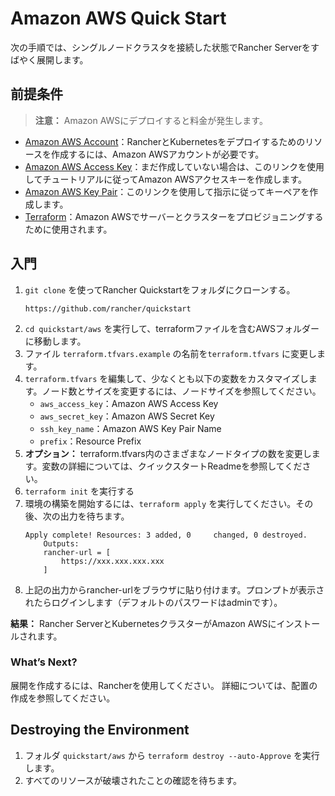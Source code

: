 # Amazon AWS Quick Start

次の手順では、シングルノードクラスタを接続した状態でRancher Serverをすばやく展開します。

## 前提条件

>**注意：**
Amazon AWSにデプロイすると料金が発生します。

- [Amazon AWS Account](https://aws.amazon.com/jp/account/)：RancherとKubernetesをデプロイするためのリソースを作成するには、Amazon AWSアカウントが必要です。
- [Amazon AWS Access Key](https://docs.aws.amazon.com/ja_jp/general/latest/gr/managing-aws-access-keys.html)：まだ作成していない場合は、このリンクを使用してチュートリアルに従ってAmazon AWSアクセスキーを作成します。
- [Amazon AWS Key Pair](https://docs.aws.amazon.com/ja_jp/AWSEC2/latest/UserGuide/ec2-key-pairs.html)：このリンクを使用して指示に従ってキーペアを作成します。
- [Terraform](https://www.terraform.io/downloads.html)：Amazon AWSでサーバーとクラスターをプロビジョニングするために使用されます。

## 入門

1. `git clone` を使ってRancher Quickstartをフォルダにクローンする。
    ```
    https://github.com/rancher/quickstart
    ```
1. `cd quickstart/aws` を実行して、terraformファイルを含むAWSフォルダーに移動します。
1. ファイル `terraform.tfvars.example` の名前を`terraform.tfvars` に変更します。
1. `terraform.tfvars` を編集して、少なくとも以下の変数をカスタマイズします。ノード数とサイズを変更するには、ノードサイズを参照してください。
    - `aws_access_key`：Amazon AWS Access Key
    - `aws_secret_key`：Amazon AWS Secret Key
    - `ssh_key_name`：Amazon AWS Key Pair Name
    - `prefix`：Resource Prefix
1. **オプション：** terraform.tfvars内のさまざまなノードタイプの数を変更します。変数の詳細については、クイックスタートReadmeを参照してください。
1. `terraform init` を実行する
1. 環境の構築を開始するには、`terraform apply` を実行してください。その後、次の出力を待ちます。
    ```
    Apply complete! Resources: 3 added, 0     changed, 0 destroyed.
        Outputs: 
        rancher-url = [
            https://xxx.xxx.xxx.xxx
        ]
    ```
1. 上記の出力からrancher-urlをブラウザに貼り付けます。プロンプトが表示されたらログインします（デフォルトのパスワードはadminです）。

**結果：** Rancher ServerとKubernetesクラスターがAmazon AWSにインストールされます。

### What’s Next?

展開を作成するには、Rancherを使用してください。 詳細については、配置の作成を参照してください。

## Destroying the Environment

1. フォルダ `quickstart/aws` から `terraform destroy --auto-Approve` を実行します。
1. すべてのリソースが破壊されたことの確認を待ちます。
